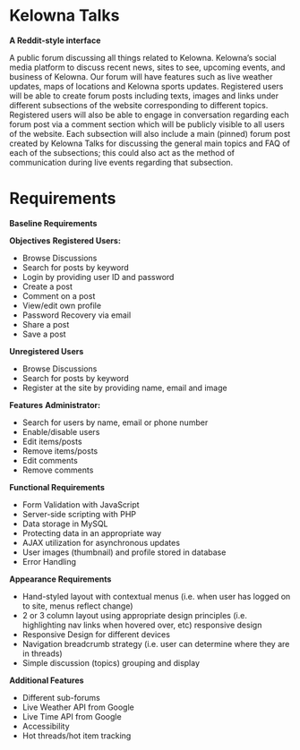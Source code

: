 # Kelowna Talks
**A Reddit-style interface**

A public forum discussing all things related to Kelowna. Kelowna’s social media platform to discuss recent news, sites to see, upcoming events, and business of Kelowna. Our forum will have features such as live weather updates, maps of locations and Kelowna sports updates. Registered users will be able to create forum posts including texts, images and links under different subsections of the website corresponding to different topics. Registered users will also be able to engage in conversation regarding each forum post via a comment section which will be publicly visible to all users of the website. Each subsection will also include a main (pinned) forum post created by Kelowna Talks for discussing the general main topics and FAQ of each of the subsections; this could also act as the method of communication during live events regarding that subsection.
 
# Requirements
**Baseline Requirements**

**Objectives**
**Registered Users:**
* Browse Discussions
* Search for posts by keyword
* Login by providing user ID and password
* Create a post
* Comment on a post
* View/edit own profile
* Password Recovery via email
* Share a post
* Save a post

**Unregistered Users**
* Browse Discussions
* Search for posts by keyword
* Register at the site by providing name, email and image


**Features**
**Administrator:**
* Search for users by name, email or phone number
* Enable/disable users
* Edit items/posts
* Remove items/posts
* Edit comments
* Remove comments


**Functional Requirements**
* Form Validation with JavaScript
* Server-side scripting with PHP
* Data storage in MySQL
* Protecting data in an appropriate way
* AJAX utilization for asynchronous updates
* User images (thumbnail) and profile stored in database
* Error Handling

**Appearance Requirements**
* Hand-styled layout with contextual menus (i.e. when user has logged on to site, menus reflect change)
* 2 or 3 column layout using appropriate design principles (i.e. highlighting nav links when hovered over, etc) responsive design
* Responsive Design for different devices
* Navigation breadcrumb strategy (i.e. user can determine where they are in threads)
* Simple discussion (topics) grouping and display


**Additional Features**
* Different sub-forums
* Live Weather API from Google 
* Live Time API from Google
* Accessibility
* Hot threads/hot item tracking